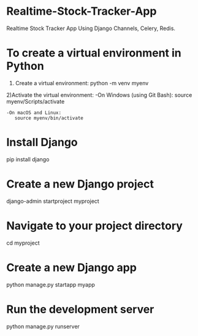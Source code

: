 # Realtime-Stock-Tracker-App
Realtime Stock Tracker App Using Django Channels, Celery, Redis.

# To create a virtual environment in Python

1) Create a virtual environment:
python -m venv myenv

2)Activate the virtual environment:
    -On Windows (using Git Bash):
        source myenv/Scripts/activate

    -On macOS and Linux:
       source myenv/bin/activate

# Install Django
pip install django

# Create a new Django project
django-admin startproject myproject

# Navigate to your project directory
cd myproject

# Create a new Django app
python manage.py startapp myapp

# Run the development server
python manage.py runserver
 
